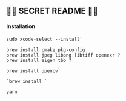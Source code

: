 ## 🕵️‍♀️ SECRET README 🕵️‍♂️

#### Installation

```
sudo xcode-select --install`
```
```
brew install cmake pkg-config
brew install jpeg libpng libtiff openexr ?
brew install eigen tbb ?
```
```
brew install opencv`
```
```
`brew install `
```

```
yarn
```